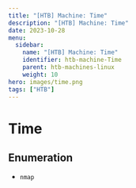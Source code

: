 ```yaml
---
title: "[HTB] Machine: Time"
description: "[HTB] Machine: Time"
date: 2023-10-28
menu:
  sidebar:
    name: "[HTB] Machine: Time"
    identifier: htb-machine-Time
    parent: htb-machines-linux
    weight: 10
hero: images/time.png
tags: ["HTB"]
---
```


# Time
## Enumeration
- `nmap`